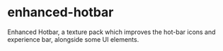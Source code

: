 # enhanced-hotbar
Enhanced Hotbar, a texture pack which improves the hot-bar icons and experience bar, alongside some UI elements.
